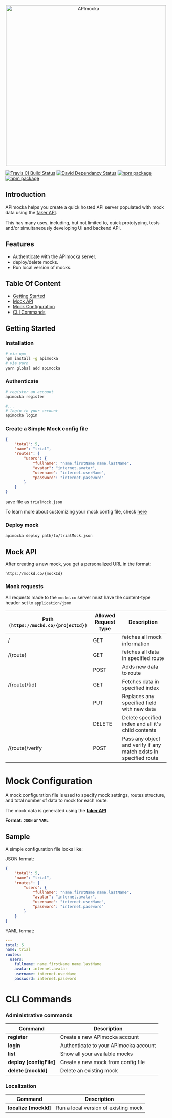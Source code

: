 <p align="center">
  <a href="https://apimocka.com/" target="_blank">
    <img alt="APImocka" src="https://apimocka.com/images/logo.png" width="500">
  </a>
</p>

[![Travis CI Build Status](https://travis-ci.org/ghostffcode/apimocka.svg?branch=master)](https://travis-ci.org/ghostffcode/apimocka)
[![David Dependancy Status](https://david-dm.org/ghostffcode/apimocka.svg)](https://david-dm.org/ghostffcode/apimocka)
[![npm package](https://img.shields.io/npm/v/apimocka.svg)](https://www.npmjs.com/package/apimocka)
[![npm package](https://img.shields.io/npm/dm/apimocka.svg)](https://www.npmjs.com/package/apimocka)

## Introduction

APImocka helps you create a quick hosted API server populated with mock data using the [faker API](http://marak.github.io/faker.js/).

This has many uses, including, but not limited to, quick prototyping, tests and/or simultaneously developing UI and backend API.

## Features

- Authenticate with the APImocka server.
- deploy/delete mocks.
- Run local version of mocks.

## Table Of Content
* [Getting Started](#getting-started)
* [Mock API](#mock-api)
* [Mock Configuration](#mock-configuration)
* [CLI Commands](#cli-commands)

## Getting Started

### Installation

```bash
# via npm
npm install -g apimocka
# via yarn
yarn global add apimocka
```

### Authenticate
```bash
# register an account
apimocka register

#...
# login to your account
apimocka login
```

### Create a Simple Mock config file
```json
{
    "total": 5,
    "name": "trial",
    "routes": {
        "users": {
            "fullname": "name.firstName name.lastName",
            "avatar": "internet.avatar",
            "username": "internet.userName",
            "password": "internet.password"
        }
    }
}
```
save file as `trialMock.json`

To learn more about customizing your mock config file, check [here](#mock-configuration)

### Deploy mock
```bash
apimocka deploy path/to/trialMock.json
```

## Mock API
After creating a new mock, you get a personalized URL in the format:
```
https://mockd.co/{mockId}
```

### Mock requests

All requests made to the `mockd.co` server must have the content-type header set to `application/json` 

|   Path `(https://mockd.co/{projectId})` | Allowed Request type  |       Description
|-----------------------------------------|-----------------------|---------------------------------
|/ 			 	                          | GET					| fetches all mock information
|/{route} 	 	                          | GET					| fetches all data in specified route
| 			 	                          | POST					| Adds new data to route
|/{route}/{id} 	                          | GET					| Fetches data in specified index
| 				                          | PUT					| Replaces any specified field with new data
|				                          | DELETE				| Delete specified index and all it's child contents
|/{route}/verify                          | POST                  | Pass any object and verify if any match exists in specified route


# Mock Configuration

A mock configuration file is used to specify mock settings, routes structure, and total number of data to mock for each route.

The mock data is generated using the **[faker API](http://marak.github.io/faker.js/#toc8__anchor)**

**Format: `JSON` or `YAML`**

## Sample
A simple configuration file looks like:

JSON format:

```json
{
    "total": 5,
    "name": "trial",
    "routes": {
        "users": {
            "fullname": "name.firstName name.lastName",
            "avatar": "internet.avatar",
            "username": "internet.userName",
            "password": "internet.password"
        }
    }
}
```

YAML format:

```yaml
---
total: 5
name: trial
routes:
  users:
    fullname: name.firstName name.lastName
    avatar: internet.avatar
    username: internet.userName
    password: internet.password
```

# CLI Commands

### Administrative commands

|        Command         |       Description
|------------------------|-----------------------------
|**register**            | Create a new APImocka account
|**login**               | Authenticate to your APImocka account
|**list**                | Show all your available mocks
|**deploy [configFile]** | Create a new mock from config file
|**delete [mockId]**     | Delete an existing mock

### Localization

|        Command         |           Description
|------------------------|-------------------------------------
|**localize [mockId]**   | Run a local version of existing mock


